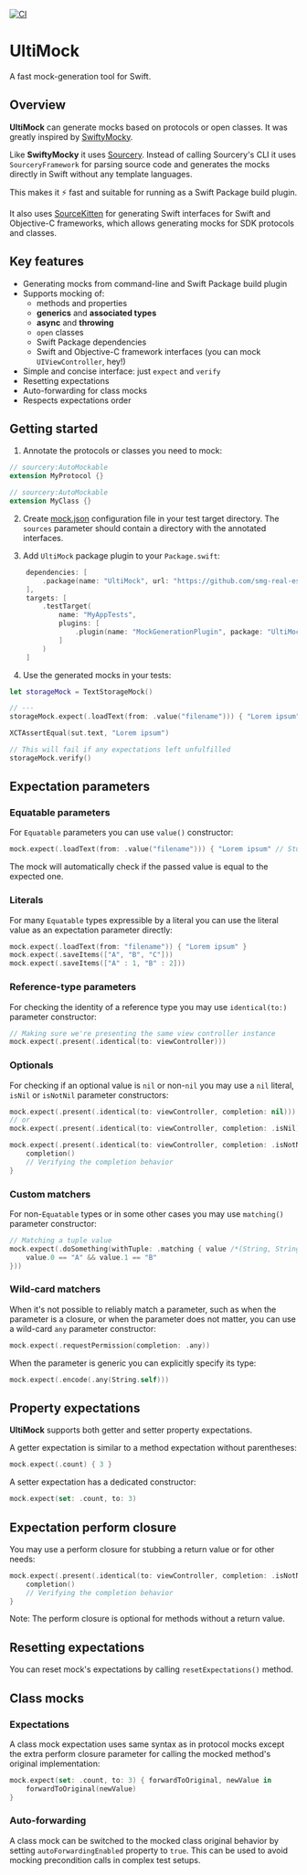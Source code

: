 [![CI](https://github.com/smg-real-estate/Swift-UltiMock/actions/workflows/ci.yml/badge.svg)](https://github.com/smg-real-estate/Swift-UltiMock/actions/workflows/ci.yml)

# UltiMock

A fast mock-generation tool for Swift.

## Overview

**UltiMock** can generate mocks based on protocols or open classes.
It was greatly inspired by [SwiftyMocky](https://github.com/MakeAWishFoundation/SwiftyMocky).

Like **SwiftyMocky** it uses [Sourcery](https://github.com/krzysztofzablocki/Sourcery).
Instead of calling Sourcery's CLI it uses `SourceryFramework` for parsing source code 
and generates the mocks directly in Swift without any template languages. 

This makes it ⚡️ fast and suitable for running as a Swift Package build plugin.

It also uses [SourceKitten](https://github.com/jpsim/SourceKitten) for generating Swift interfaces 
for Swift and Objective-C frameworks, which allows generating mocks for SDK protocols and classes. 

## Key features

* Generating mocks from command-line and Swift Package build plugin
* Supports mocking of:
    - methods and properties
    - **generics** and **associated types**
    - **async** and **throwing**
    - `open` classes
    - Swift Package dependencies
    - Swift and Objective-C framework interfaces (you can mock `UIViewController`, hey!)
* Simple and concise interface: just `expect` and `verify`
* Resetting expectations
* Auto-forwarding for class mocks
* Respects expectations order

## Getting started

1. Annotate the protocols or classes you need to mock:
```swift
// sourcery:AutoMockable
extension MyProtocol {}

// sourcery:AutoMockable
extension MyClass {}
```

2. Create [mock.json](Tests/TestMocks/mock.json) configuration file in your test target directory.
The `sources` parameter should contain a directory with the annotated interfaces. 
 
3. Add `UltiMock` package plugin to your `Package.swift`:
```swift
    dependencies: [
        .package(name: "UltiMock", url: "https://github.com/smg-real-estate/Swift-UltiMock", branch: "main"),
    ],
    targets: [
        .testTarget(
            name: "MyAppTests",
            plugins: [
                .plugin(name: "MockGenerationPlugin", package: "UltiMock")
            ]
        )
    ]
```
4. Use the generated mocks in your tests:
```swift
let storageMock = TextStorageMock()

// ---
storageMock.expect(.loadText(from: .value("filename"))) { "Lorem ipsum" // Stub return value in perform closure }

XCTAssertEqual(sut.text, "Lorem ipsum")

// This will fail if any expectations left unfulfilled
storageMock.verify()

```

## Expectation parameters

### Equatable parameters
For `Equatable` parameters you can use `value()` constructor: 
```swift
mock.expect(.loadText(from: .value("filename"))) { "Lorem ipsum" // Stub return value in perform closure }
```
The mock will automatically check if the passed value is equal to the expected one.

### Literals
For many `Equatable` types expressible by a literal you can use the literal value as an expectation parameter directly:
```swift
mock.expect(.loadText(from: "filename")) { "Lorem ipsum" }
mock.expect(.saveItems(["A", "B", "C"]))  
mock.expect(.saveItems(["A" : 1, "B" : 2]))  
```

### Reference-type parameters
For checking the identity of a reference type you may use `identical(to:)` parameter constructor:
```swift
// Making sure we're presenting the same view controller instance
mock.expect(.present(.identical(to: viewController)))
```

### Optionals
For checking if an optional value is `nil` or non-`nil` you may use a `nil` literal, `isNil` or `isNotNil` parameter constructors:
```swift
mock.expect(.present(.identical(to: viewController, completion: nil)))
// or
mock.expect(.present(.identical(to: viewController, completion: .isNil)))

mock.expect(.present(.identical(to: viewController, completion: .isNotNil))) { _, completion in
    completion()
    // Verifying the completion behavior
}
```

### Custom matchers
For non-`Equatable` types or in some other cases you may use `matching()` parameter constructor: 
```swift
// Matching a tuple value
mock.expect(.doSomething(withTuple: .matching { value /*(String, String)*/ in
    value.0 == "A" && value.1 == "B"
}))
```

### Wild-card matchers
When it's not possible to reliably match a parameter, such as when the parameter is a closure, 
or when the parameter does not matter, you can use a wild-card `any` parameter constructor:
```swift
mock.expect(.requestPermission(completion: .any))
``` 

When the parameter is generic you can explicitly specify its type:
```swift
mock.expect(.encode(.any(String.self)))
``` 

## Property expectations
**UltiMock** supports both getter and setter property expectations.

A getter expectation is similar to a method expectation without parentheses:
```swift
mock.expect(.count) { 3 }
``` 

A setter expectation has a dedicated constructor:
```swift
mock.expect(set: .count, to: 3)
``` 

## Expectation perform closure
You may use a perform closure for stubbing a return value or for other needs:
```swift
mock.expect(.present(.identical(to: viewController, completion: .isNotNil))) { _, completion in
    completion()
    // Verifying the completion behavior
}
```

Note: The perform closure is optional for methods without a return value.

## Resetting expectations
You can reset mock's expectations by calling `resetExpectations()` method.

## Class mocks
### Expectations
A class mock expectation uses same syntax as in protocol mocks except the extra perform closure parameter 
for calling the mocked method's original implementation:

```swift
mock.expect(set: .count, to: 3) { forwardToOriginal, newValue in
    forwardToOriginal(newValue)
}
```

### Auto-forwarding
A class mock can be switched to the mocked class original behavior by setting `autoForwardingEnabled` property to `true`. 
This can be used to avoid mocking precondition calls in complex test setups. 
